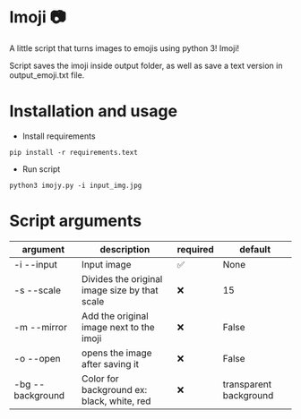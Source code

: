 # Imoji 📷
A little script that turns images to emojis using python 3! Imoji!

Script saves the imoji inside output folder, as well as save a text version in output_emoji.txt file.

# Installation and usage
* Install requirements

`pip install -r requirements.text`

* Run script

`python3 imojy.py -i input_img.jpg`

# Script arguments

| argument         | description                                   | required | default                |
| ---------------- | --------------------------------------------- | -------- | ---------------------- |
| -i --input       | Input image                                   | ✅        | None                   |
| -s --scale       | Divides the original image size by that scale | ❌        | 15                     |
| -m --mirror      | Add the original image next to the imoji      | ❌        | False                  |
| -o --open        | opens the image after saving it               | ❌        | False                  |
| -bg --background | Color for background ex: black, white, red    | ❌        | transparent background |
